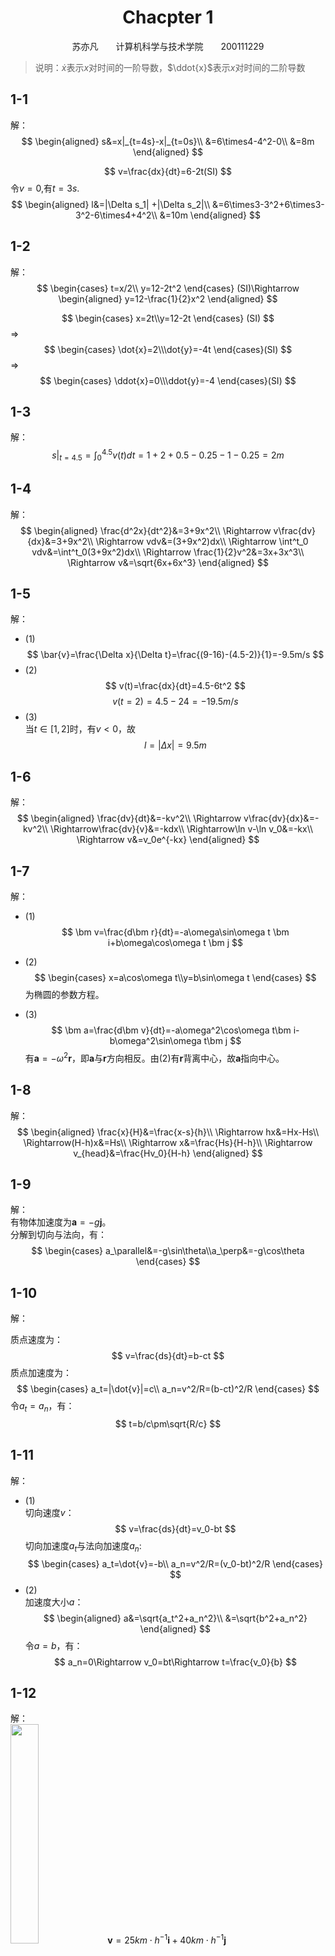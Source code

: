 # <center>Chacpter 1</center>

<center>苏亦凡&emsp;&emsp;计算机科学与技术学院&emsp;&emsp;200111229</center>

>说明：$\dot{x}$表示$x$对时间的一阶导数，$\ddot{x}$表示$x$对时间的二阶导数
## 1-1  

解：  
$$
\begin{aligned}
    s&=x|_{t=4s}-x|_{t=0s}\\
    &=6\times4-4^2-0\\
    &=8m
\end{aligned}
$$  

$$
v=\frac{dx}{dt}=6-2t(SI)
$$
令$v=0$,有$t=3s$.  
$$
\begin{aligned}
    l&=|\Delta s_1| +|\Delta s_2|\\
    &=6\times3-3^2+6\times3-3^2-6\times4+4^2\\
    &=10m
\end{aligned}
$$

## 1-2  

解：  
$$
\begin{cases}
    t=x/2\\
    y=12-2t^2
\end{cases}  
(SI)\Rightarrow
\begin{aligned}
    y=12-\frac{1}{2}x^2
\end{aligned}
$$

$$
\begin{cases}
    x=2t\\y=12-2t
\end{cases}
(SI)
$$
$\Rightarrow$
$$
\begin{cases}
    \dot{x}=2\\\dot{y}=-4t
\end{cases}(SI)
$$
$\Rightarrow$
$$
\begin{cases}
    \ddot{x}=0\\\ddot{y}=-4
\end{cases}(SI)
$$


## 1-3

解：  
$$
s|_{t=4.5}=\int^{4.5}_0v(t)dt=1+2+0.5-0.25-1-0.25=2m
$$

## 1-4
解：  
$$
\begin{aligned}
    \frac{d^2x}{dt^2}&=3+9x^2\\
    \Rightarrow v\frac{dv}{dx}&=3+9x^2\\
    \Rightarrow vdv&=(3+9x^2)dx\\
    \Rightarrow \int^t_0 vdv&=\int^t_0(3+9x^2)dx\\
    \Rightarrow \frac{1}{2}v^2&=3x+3x^3\\
    \Rightarrow v&=\sqrt{6x+6x^3}
\end{aligned}
$$

## 1-5
解：

* (1)
$$
\bar{v}=\frac{\Delta x}{\Delta t}=\frac{(9-16)-(4.5-2)}{1}=-9.5m/s
$$
* (2)
$$
v(t)=\frac{dx}{dt}=4.5-6t^2
$$
$$
v(t=2)=4.5-24=-19.5m/s
$$
* (3)  
当$t\in[1,2]$时，有$v<0$，故
$$
l=|\Delta x|=9.5m
$$

## 1-6

解：
$$
\begin{aligned}
    \frac{dv}{dt}&=-kv^2\\
    \Rightarrow v\frac{dv}{dx}&=-kv^2\\
    \Rightarrow\frac{dv}{v}&=-kdx\\
    \Rightarrow\ln v-\ln v_0&=-kx\\
    \Rightarrow v&=v_0e^{-kx}
\end{aligned}
$$

## 1-7  
解：  
* (1)
$$
\bm v=\frac{d\bm r}{dt}=-a\omega\sin\omega t \bm i+b\omega\cos\omega t \bm j
$$

* (2)
$$
\begin{cases}
    x=a\cos\omega t\\y=b\sin\omega t
\end{cases}
$$
为椭圆的参数方程。  

* (3)
$$
\bm a=\frac{d\bm v}{dt}=-a\omega^2\cos\omega t\bm i-b\omega^2\sin\omega t\bm j
$$
有$\bm a=-\omega^2\bm r$，即$\bm a$与$\bm r$方向相反。由(2)有$\bm r$背离中心，故$\bm a$指向中心。

## 1-8

解：  
$$
\begin{aligned}
    \frac{x}{H}&=\frac{x-s}{h}\\
    \Rightarrow hx&=Hx-Hs\\
    \Rightarrow(H-h)x&=Hs\\
    \Rightarrow x&=\frac{Hs}{H-h}\\
    \Rightarrow v_{head}&=\frac{Hv_0}{H-h}
\end{aligned}
$$

## 1-9  

解：  
有物体加速度为$\bm a=-g\bm j$。  
分解到切向与法向，有：
$$
\begin{cases}
    a_\parallel&=-g\sin\theta\\a_\perp&=-g\cos\theta
\end{cases}
$$

## 1-10  

解：  

质点速度为：
$$
v=\frac{ds}{dt}=b-ct
$$
质点加速度为：
$$
\begin{cases}
    a_t=|\dot{v}|=c\\
    a_n=v^2/R=(b-ct)^2/R
\end{cases}
$$
令$a_t=a_n$，有：
$$
t=b/c\pm\sqrt{R/c}
$$

## 1-11

解：  
* (1)  
切向速度$v$：
$$
v=\frac{ds}{dt}=v_0-bt
$$
切向加速度$a_t$与法向加速度$a_n$:  
$$
\begin{cases}
    a_t=\dot{v}=-b\\
    a_n=v^2/R=(v_0-bt)^2/R
\end{cases}
$$  
* (2)  
加速度大小$a$：
$$
\begin{aligned}
    a&=\sqrt{a_t^2+a_n^2}\\
    &=\sqrt{b^2+a_n^2}
\end{aligned}
$$
令$a=b$，有：
$$
a_n=0\Rightarrow v_0=bt\Rightarrow t=\frac{v_0}{b}
$$

## 1-12  

解：  
<img src=1_12.png width="30%">
$\bm v=25 km\cdot h^{-1}\bm i+40km\cdot h^{-1}\bm j$

## 1-13  

解：  
<img src=1_13.png width="30%">  
$v_s=\sqrt{v_{car}^2+v_{drop}^2}=4\sqrt{58}$，方向向下偏北$\arctan\frac{3}{7}$

## 1-14

解：  
<img src=1_14.png width="50%">  
$\tan\alpha=\frac{l}{h},v_1=v_2\sin\theta+v_2\cos\theta\tan\alpha$  
$\Rightarrow v_1=v_2(\sin\theta+\frac{l}{h}\cos\theta)$

## 1-15

解：  
有河流流速为：
$$
v_{water}=\begin{cases}
    \frac{2v_0}{L}y,&y\in[0,\frac{L}{2}]\\\frac{2v_0}{L}(l-y),&y\in[\frac{L}{2},L]
\end{cases}
$$
1. 向河中心行驶：  
有$y=ut,v_x=\frac{2v_0}{L}y$。  
可得：
$$
\begin{aligned}
    v_x&=\frac{2v_0u}{L}t\\
    \Rightarrow x&=\frac{2v_0u}{L}\int^t_0tdt\\
    \Rightarrow x&=\frac{v_0u}{L}t^2
\end{aligned}
$$  
末状态有$t_1=\frac{L}{4u},x_1=\frac{v_0L}{16u}$,轨迹方程为
$x=\frac{v_0}{uL}y^2$  
2. 回程：  
有$\frac{L}{4}-y=\frac{u}{2}(t-t_1),v_x=\frac{2v_0}{L}y$。  
可得：
$$
\begin{aligned}
    v_x&=\frac{3v_0}{4}-\frac{v_0u}{L}t\\
    \Rightarrow x-x_1&=[\frac{3v_0}{4}t-\frac{v_0u}{2L}t^2]^t_{t_1}\\
    \Rightarrow x&=\frac{3v_0}{4}t-\frac{v_0u}{2L}t^2-\frac{3v_0L}{32u}
\end{aligned}
$$
末状态有$t_2=\frac{3L}{4u},x_2=\frac{3v_0L}{16u}$,  
轨迹方程为
$x=-\frac{2v_0}{uL}y^2-\frac{v_0}{u}y-\frac{3v_0L}{8u}+\frac{9}{16}v_0L$。

综上：  
轨迹方程：
$$
x=\begin{cases}
    x=\frac{v_0}{uL}y^2,&x\in[0,\frac{v_0L}{16u}]\\
    x=-\frac{2v_0}{uL}y^2-\frac{v_0}{u}y-\frac{3v_0L}{8u}+\frac{9}{16}v_0L,&x\in[\frac{v_0L}{16u},\frac{3v_0L}{16u}]
\end{cases}
$$  
返回本岸时离出发点的距离为$\frac{3v_0L}{16u}$。